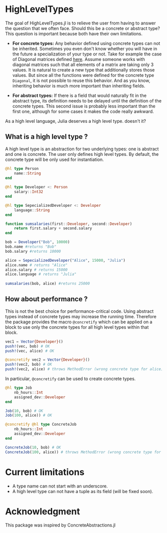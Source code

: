 # HighLevelTypes

The goal of HighLevelTypes.jl is to relieve the user from having to answer the question that we often face. Should this be a concrete or abstract type? This question is important because both have their own limitations.

- **For concrete types:** Any behavior defined using concrete types can not be inherited.  Sometimes you even don't know whether you will have in the future a specialization of your type or not. Take for example the case of Diagonal matrices defined [here](https://github.com/JuliaLang/julia/blob/0d7248e2ff65bd6886ba3f003bf5aeab929edab5/base/linalg/diagonal.jl). Assume someone works with diagonal matrices such that all elements of a matrix are taking only 3 values. It is natural to create a new type that additionally stores those values. But since all the functions were defined for the concrete type `Diagonal`, it is not possible to reuse this behavior. And as you know, inheriting behavior is much more important than inheriting fields.

- **For abstract types:** If there is a field that would naturally fit in the abstract type, its definition needs to be delayed until the definition of the concrete types. This second issue is probably less important than the first one, although for some cases it makes the code really awkward.

As a high level language, Julia deserves a high level type. doesn't it? 

## What is a high level type ?

A high level type is an abstraction for two underlying types: one is abstract and one is concrete. The user only defines high level types. By default, the concrete type will be only used for instantiation.

```julia
@hl type Person
    name::String
end
    
@hl type Developer <: Person
    salary::Int32
end

@hl type SepecializedDeveloper <: Developer
    language::String
end

function sumsalaries(first::Developer, second::Developer)
    return first.salary + second.salary
end

bob = Developer("Bob", 10000)
bob.name #returns "Bob" 
bob.salary #returns 10000

alice = SepecializedDeveloper("Alice", 15000, "Julia")    
alice.name # returns "Alice" 
alice.salary # returns 15000    
alice.language # returns "Julia"
    
sumsalaries(bob, alice) #returns 25000
```

## How about performance ?

This is not the best choice for performance-critical code. Using abstract types instead of concrete types may increase the running time. Therefore the package provides the macro `@concretify` which can be applied on a block to use only the concrete types for all high level types within that block.

```julia
vec1 = Vector{Developer}()
push!(vec, bob) # OK
push!(vec, alice) # OK

@concretify vec2 = Vector{Developer}()
push!(vec2, bob) # OK
push!(vec2, alice) # throws MethodError (wrong concrete type for alice)
````

In particular, `@concretify` can be used to create concrete types.

```julia
@hl type Job
    nb_hours::Int
    assigned_dev::Developer
end

Job(10, bob) # OK 
Job(100, alice)) # OK

@concretify @hl type ConcreteJob
    nb_hours::Int
    assigned_dev::Developer
end

ConcreteJob(10, bob) # OK
ConcreteJob(100, alice)) # throws MethodError (wrong concrete type for alice)
````

# Current limitations

- A type name can not start with an underscore.
- A high level type can not have a tuple as its field (will be fixed soon).

# Acknowledgment

This package was inspired by ConcreteAbstractions.jl
